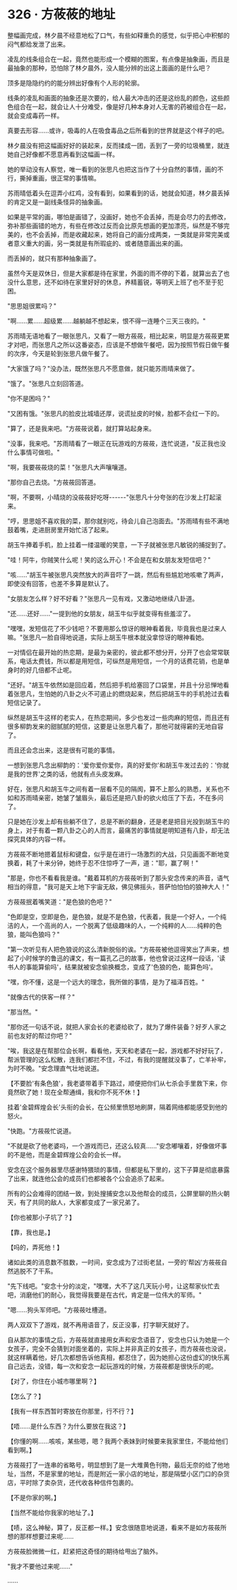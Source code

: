 <link rel="stylesheet" href="../../styles/text.css" />
<h1>326 · 方莜莜的地址</h1>

整幅画完成，林夕晨不经意地松了口气，有些如释重负的感觉，似乎把心中积郁的闷气都给发泄了出来。

凌乱的线条组合在一起，竟然也能形成一个模糊的图案，有点像是抽象画，而且是最抽象的那种，恐怕除了林夕晨外，没人能分辨的出这上面画的是什么吧？

顶多是隐隐约约的能分辨出好像有个人形的轮廓。

线条的凌乱和画面的抽象还是次要的，给人最大冲击的还是这纷乱的颜色，这些颜色组合在一起，就会让人十分难受，像是好几种本身对人无害的药被组合在一起，就会变成毒药一样。

真要去形容......或许，吸毒的人在吸食毒品之后所看到的世界就是这个样子的吧。

林夕晨没有把这幅画好好的装起来，反而揉成一团，丢到了一旁的垃圾桶里，就连她自己好像都不愿意再看到这幅画一样。

她的举动没有人察觉，唯一看到的张思凡也把这当作了十分自然的事情，画的不行，撕掉重画，很正常的事情嘛。

苏雨晴低着头在逗弄小红鸡，没有看到，如果看到的话，她就会知道，林夕晨丢掉的肯定又是一副线条怪异的抽象画。

如果是平常的画，哪怕是画错了，没画好，她也不会丢掉，而是会尽力的去修改，弥补那些画错的地方，有些在修改过反而会比原先想画的更加漂亮，纵然是不够完美的，也不会丢掉，而是收藏起来，她将自己的画分成两类，一类就是非常完美或者意义重大的画，另一类就是有所瑕疵的、或者随意画出来的画。

而丢掉的，就只有那种抽象画了。

虽然今天是双休日，但是大家都是待在家里，外面的雨不停的下着，就算出去了也没什么意思，还不如待在家里好好的休息，养精蓄锐，等明天上班了也不至于犯困。

"思思姐很累吗？"

"啊......累......超级累......越躺越不想起来，恨不得一连睡个三天三夜的。"

苏雨晴无语地看了一眼张思凡，又看了一眼方莜莜，相比起来，明显是方莜莜更累才对吧，而张思凡之所以这番姿态，应该是不想做午餐吧，因为按照节假日做午餐的次序，今天是轮到张思凡做午餐了。

"大家饿了吗？"没办法，既然张思凡不愿意做，就只能苏雨晴来做了。

"饿了。"张思凡立刻回答道。

"你不是困吗？"

"又困有饿。"张思凡的脸皮比城墙还厚，说谎扯皮的时候，脸都不会红一下的。

"算了，还是我来吧。"方莜莜说着，就打算站起身来。

"没事，我来吧。"苏雨晴看了一眼正在玩游戏的方莜莜，连忙说道，"反正我也没什么事情可做啦。"

"啊，我要莜莜烧的菜！"张思凡大声嚷嚷道。

"那你自己去烧。"方莜莜回答道。

"啊，不要啊，小晴烧的没莜莜好吃呀------"张思凡十分夸张的在沙发上打起滚来。

"哼，思思姐不喜欢我的菜，那你就别吃，待会儿自己泡面去。"苏雨晴有些不满地鼓着嘴，走进厨房里开始忙活了起来。

胡玉牛捧着手机，脸上挂着一缕温暖的笑意，一下子就被张思凡敏锐的捕捉到了。

"哇！阿牛，你贼笑什么呢！笑的这么开心！不会是在和女朋友发短信吧？"

"咳......"胡玉牛被张思凡突然放大的声音吓了一跳，然后有些尴尬地咳嗽了两声，即使没有回答，也差不多算是默认了。

"女朋友怎么样？好不好看？"张思凡一见有戏，又激动地继续八卦道。

"还......还好......"一提到他的女朋友，胡玉牛似乎就变得有些羞涩了。

"嘿嘿，发短信花了不少钱吧？不要用那么惊讶的眼神看着我，毕竟我也是过来人嘛。"张思凡一脸自得地说道，实际上胡玉牛根本就没拿惊讶的眼神看她。

一对情侣在最开始的热恋期，是最为亲密的，彼此都不想分开，分开了也会常常联系，电话太费钱，所以都是用短信，可纵然是用短信，一个月的话费花销，也是单身时的好几倍都不止呢。

"还好。"胡玉牛依然如是回应着，然后把手机给塞回了口袋里，并且十分忌惮地看着张思凡，生怕她的八卦之火不可遏止的燃烧起来，然后把胡玉牛的手机抢过去看短信记录了。

纵然是胡玉牛这样的老实人，在热恋期间，多少也发过一些肉麻的短信，而且还有很多柳韵发来的甜腻腻的短信，这要是让张思凡看了，那他可就得窘的无地自容了。

而且还会念出来，这是很有可能的事情。

一想到张思凡念出柳韵的：'爱你爱你爱你，真的好爱你'和胡玉牛发过去的：'你就是我的世界'之类的话，他就有点头皮发麻。

好在，张思凡和胡玉牛之间有着一层看不见的隔阂，算不上那么的熟悉，关系也不如和苏雨晴亲密，她皱了皱眉头，最后还是把八卦的欲火给压了下去，不在多问了。

只是她在沙发上却有些躺不住了，总是不断的翻身，还是老是把目光投到胡玉牛的身上，对于有着一颗八卦之心的人而言，最痛苦的事情就是明知道有八卦，却无法探究具体的内容一样。

方莜莜不断地摁着鼠标和键盘，似乎是在进行一场激烈的大战，只见画面不断地变换着，耗了十来分钟，她终于忍不住惊呼了一声，道："耶，赢了啊！"

"那是，你也不看看我是谁。"戴着耳机的方莜莜听到了那头安念传来的声音，语气相当的得意，"我可是天上地下宇宙无敌，佛见佛摇头，菩萨怕怕怕的狼神大人！"

方莜莜抿着嘴笑道："是色狼的色吧？"

"色即是空，空即是色，是色狼，就是不是色狼，代表着，我是一个好人，一个纯洁的人，一个高尚的人，一个脱离了低级趣味的人，一个纯粹的人......纯粹的色狼，能叫色狼吗？"

"第一次听见有人把色狼说的这么清新脱俗的诶。"方莜莜被他逗得笑出了声来，想起了小时候学的鲁迅的课文，有一篇孔乙己的故事，他也曾说过这样一段话，'读书人的事能算偷吗'，结果就被安念偷换概念，变成了'色狼的色，能算色吗'。

"嘿，你不懂，这是一个远大的理念，我所做的事情，是为了福泽百姓。"

"就像古代的侠客一样？"

"那当然。"

"那你还一句话不说，就把人家会长的老婆给砍了，就为了爆件装备？好歹人家之前也友好的帮过你吧？"

"唉，我这是在帮那位会长啊，看看他，天天和老婆在一起，游戏都不好好玩了，帮派管理的这么松散，连我们都拦不住，不过，有我的提醒就没事了，亡羊补牢，为时不晚。"安念理直气壮地说道。

【不要脸'有条色狼'，我老婆带着手下路过，顺便把你们从七杀会手里救下来，你竟然砍了她！现在全帮通缉，我和你不死不休！】

挂着'金碧辉煌会长'头衔的会长，在公频里愤怒地刷屏，隔着网络都能感受到他的怒火。

"快跑。"方莜莜忙说道。

"不就是砍了他老婆吗，一个游戏而已，还这么较真......"安念嘟嚷着，好像做坏事的不是他，而是金碧辉煌公会的会长一样。

安念在这个服务器里尽感谢特猥琐的事情，但都是私下里的，这下子算是彻底暴露了出来，就连他公会的成员们也都被各个公会追杀了起来。

所有的公会难得的团结一致，到处搜捕安念以及他帮会的成员，公屏里聊的热火朝天，有了共同的敌人，大家都变成了一家兄弟了。

【你也被那小子坑了？】

【靠，我也是。】

【吗的，弄死他！】

诸如此类的消息数不胜数，一时间，安念成为了过街老鼠，一旁的'帮凶'方莜莜自然逃脱不了干系。

"先下线吧。"安念十分的淡定，"嘿嘿，大不了这几天玩小号，让这帮家伙忙去吧，消磨他们的耐心，我觉得我要是在古代，肯定是一位伟大的军师。"

"嗯......狗头军师吧。"方莜莜吐槽道。

两人双双下了游戏，就不再用语音了，反正没事，打字聊天就好了。

自从那次的事情之后，方莜莜就直接用女声和安念语音了，安念也只认为她是一个女孩子，完全不会猜到对面坐着的，实际上并非真正的女孩子，而方莜莜也没说，就这样瞒着他，好几次都想告诉他真相，都忍住了，因为她担心这份虚幻的快乐离自己远去，没错，每一次和安念一起玩游戏的时候，方莜莜都是很快乐的呢。

【对了，你住在小城市哪里啊？】

【怎么了？】

【我有一样东西暂时寄放在你那里，行不行？】

【唔......是什么东西？为什么要放在我这？】

【你懂的啊......咳咳，某些嗯，嗯？我两个表妹到时候要来我家里住，不能给他们看到啊。】

方莜莜打了一连串的省略号，明显想到了是一大堆黄色刊物，最后无奈的给了他地址，当然，不是家里的地址，而是附近一家小店的地址，那是隔壁小区门口的杂货店，平时除了卖杂货，还代收各种信件包裹的。

【不是你家的啊。】

【当然不能给你我家的地址了。】

【啧，这么神秘，算了，反正都一样。】安念很随意地说道，看来不是如方莜莜所想的那样想要过来呢......

方莜莜脸微微一红，赶紧把这奇怪的期待给甩出了脑外。

"我才不要他过来呢......"

......
